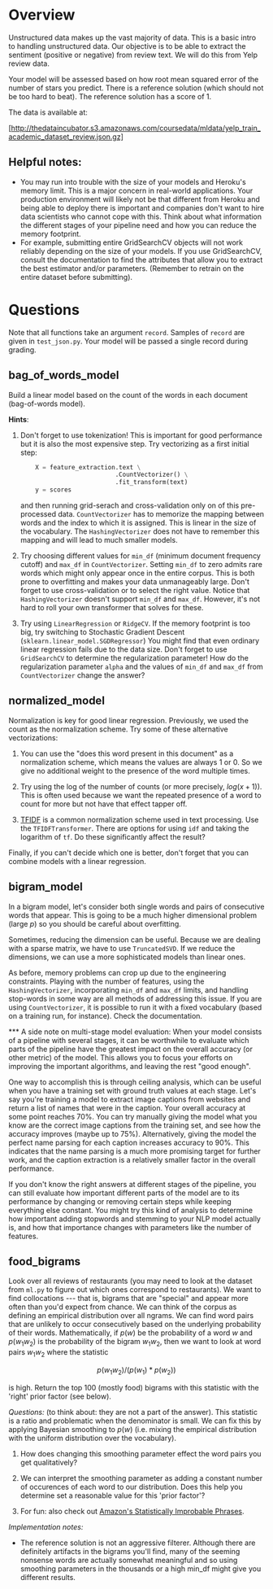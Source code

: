 # Overview

Unstructured data makes up the vast majority of data.  This is a basic intro to
handling unstructured data.  Our objective is to be able to extract the
sentiment (positive or negative) from review text.  We will do this from Yelp
review data.

Your model will be assessed based on how root mean squared error of the number
of stars you predict.  There is a reference solution (which should not be too
hard to beat).  The reference solution has a score of 1.

The data is available at:

[http://thedataincubator.s3.amazonaws.com/coursedata/mldata/yelp_train_academic_dataset_review.json.gz]


## Helpful notes:
- You may run into trouble with the size of your models and Heroku's memory
  limit.  This is a major concern in real-world applications.  Your production
  environment will likely not be that different from Heroku and being able to
  deploy there is important and companies don't want to hire data scientists
  who cannot cope with this.  Think about what information the different stages
  of your pipeline need and how you can reduce the memory footprint.
- For example, submitting entire GridSearchCV objects will not work reliably
  depending on the size of your models. If you use GridSearchCV, consult the
  documentation to find the attributes that allow you to extract the best
  estimator and/or parameters. (Remember to retrain on the entire dataset
  before submitting).

# Questions

Note that all functions take an argument `record`. Samples of `record` are
given in `test_json.py`. Your model will be passed a single record during
grading.

## bag_of_words_model
Build a linear model based on the count of the words in each document
(bag-of-words model).

**Hints**:
1. Don't forget to use tokenization!  This is important for good performance
   but it is also the most expensive step.  Try vectorizing as a first initial
   step:
   ```Python
       X = feature_extraction.text \
                             .CountVectorizer() \
                             .fit_transform(text)
       y = scores
   ``` 
   and then running grid-serach and cross-validation only on of this
   pre-processed data.  `CountVectorizer` has to memorize the mapping between
   words and the index to which it is assigned.  This is linear in the size of
   the vocabulary.  The `HashingVectorizer` does not have to remember this
   mapping and will lead to much smaller models.

2. Try choosing different values for `min_df` (minimum document frequency
   cutoff) and `max_df` in `CountVectorizer`.  Setting `min_df` to zero admits
   rare words which might only appear once in the entire corpus.  This is both
   prone to overfitting and makes your data unmanageably large.  Don't forget
   to use cross-validation or to select the right value.  Notice that
   `HashingVectorizer` doesn't support `min_df`  and `max_df`.  However, it's
   not hard to roll your own transformer that solves for these.

3. Try using `LinearRegression` or `RidgeCV`.  If the memory footprint is too
   big, try switching to Stochastic Gradient Descent
   (`sklearn.linear_model.SGDRegressor`) You might find that even ordinary
   linear regression fails due to the data size.  Don't forget to use
   `GridSearchCV` to determine the regularization parameter!  How do the
   regularization parameter `alpha` and the values of `min_df` and `max_df`
   from `CountVectorizer` change the answer?

## normalized_model
Normalization is key for good linear regression. Previously, we used the count
as the normalization scheme.  Try some of these alternative vectorizations:

1. You can use the "does this word present in this document" as a normalization
   scheme, which means the values are always 1 or 0.  So we give no additional
   weight to the presence of the word multiple times.

2. Try using the log of the number of counts (or more precisely, $log(x+1)$).
   This is often used because we want the repeated presence of a word to count
   for more but not have that effect tapper off.

3. [TFIDF](https://en.wikipedia.org/wiki/Tf%E2%80%93idf) is a common
   normalization scheme used in text processing.  Use the `TFIDFTransformer`.
   There are options for using `idf` and taking the logarithm of `tf`.  Do
   these significantly affect the result?

Finally, if you can't decide which one is better, don't forget that you can
combine models with a linear regression.


## bigram_model
In a bigram model, let's consider both single words and pairs of consecutive
words that appear.  This is going to be a much higher dimensional problem
(large $p$) so you should be careful about overfitting.

Sometimes, reducing the dimension can be useful.  Because we are dealing with a
sparse matrix, we have to use `TruncatedSVD`.  If we reduce the dimensions, we
can use a more sophisticated models than linear ones.

As before, memory problems can crop up due to the engineering constraints.
Playing with the number of features, using the `HashingVectorizer`,
incorporating `min_df` and `max_df` limits, and handling stop-words in some way
are all methods of addressing this issue. If you are using `CountVectorizer`,
it is possible to run it with a fixed vocabulary (based on a training run, for
instance). Check the documentation.

*** A side note on multi-stage model evaluation: When your model consists of a
pipeline with several stages, it can be worthwhile to evaluate which parts of
the pipeline have the greatest impact on the overall accuracy (or other metric)
of the model. This allows you to focus your efforts on improving the important
algorithms, and leaving the rest "good enough".

One way to accomplish this is through ceiling analysis, which can be useful
when you have a training set with ground truth values at each stage. Let's say
you're training a model to extract image captions from websites and return a
list of names that were in the caption. Your overall accuracy at some point
reaches 70%. You can try manually giving the model what you know are the
correct image captions from the training set, and see how the accuracy improves
(maybe up to 75%). Alternatively, giving the model the perfect name parsing for
each caption increases accuracy to 90%. This indicates that the name parsing is
a much more promising target for further work, and the caption extraction is a
relatively smaller factor in the overall performance.

If you don't know the right answers at different stages of the pipeline, you
can still evaluate how important different parts of the model are to its
performance by changing or removing certain steps while keeping everything
else constant. You might try this kind of analysis to determine how important
adding stopwords and stemming to your NLP model actually is, and how that
importance changes with parameters like the number of features.

## food_bigrams
Look over all reviews of restaurants (you may need to look at the dataset from
`ml.py` to figure out which ones correspond to restaurants). We want to find
collocations --- that is, bigrams that are "special" and appear more often than
you'd expect from chance.  We can think of the corpus as defining an empirical
distribution over all ngrams.  We can find word pairs that are unlikely to
occur consecutively based on the underlying probability of their words.
Mathematically, if $p(w)$ be the probability of a word $w$ and $p(w_1 w_2)$ is
the probability of the bigram $w_1 w_2$, then we want to look at word pairs
$w_1 w_2$ where the statistic

  $$ p(w_1 w_2) / (p(w_1) * p(w_2)) $$

is high.  Return the top 100 (mostly food) bigrams with this statistic with
the 'right' prior factor (see below).

*Questions:* (to think about: they are not a part of the answer).  This
statistic is a ratio and problematic when the denominator is small.  We can fix
this by applying Bayesian smoothing to $p(w)$ (i.e. mixing the empirical
distribution with the uniform distribution over the vocabulary).

1. How does changing this smoothing parameter effect the word pairs you get
   qualitatively?

2. We can interpret the smoothing parameter as adding a constant number of
   occurences of each word to our distribution.  Does this help you determine
   set a reasonable value for this 'prior factor'?

3. For fun: also check out [Amazon's Statistically Improbable
   Phrases](http://en.wikipedia.org/wiki/Statistically_Improbable_Phrases).

*Implementation notes:*
- The reference solution is not an aggressive filterer. Although there are
  definitely artifacts in the bigrams you'll find, many of the seeming nonsense
  words are actually somewhat meaningful and so using smoothing parameters in
  the thousands or a high min_df might give you different results.
